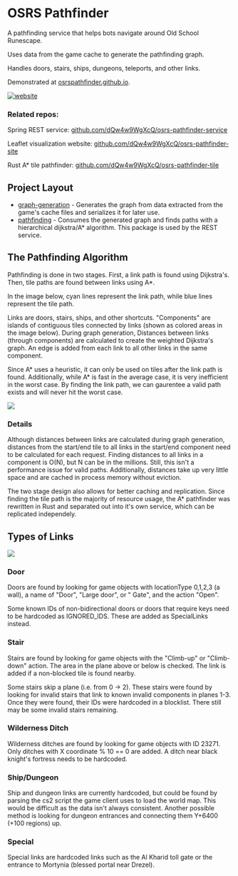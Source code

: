 # OSRS Pathfinder

A pathfinding service that helps bots navigate around Old School Runescape. 

Uses data from the game cache to generate the pathfinding graph.  

Handles doors, stairs, ships, dungeons, teleports, and other links.  

Demonstrated at [osrspathfinder.github.io](https://osrspathfinder.github.io/).

[![website](https://i.imgur.com/sk5XPSt.png)](https://osrspathfinder.github.io/)

### Related repos:

Spring REST service: [github.com/dQw4w9WgXcQ/osrs-pathfinder-service](https://github.com/dQw4w9WgXcQ/osrs-pathfinder-service)

Leaflet visualization website: [github.com/dQw4w9WgXcQ/osrs-pathfinder-site](https://github.com/dQw4w9WgXcQ/osrs-pathfinder-site)

Rust A* tile pathfinder: [github.com/dQw4w9WgXcQ/osrs-pathfinder-tile](https://github.com/dQw4w9WgXcQ/osrs-pathfinder-tile)

## Project Layout

- [graph-generation](graph-generation/src/main/java/dev/dqw4w9wgxcq/pathfinder/graphgeneration) - Generates the graph
  from data extracted from the game's cache files and serializes it for later use.
- [pathfinding](/pathfinding/src/main/java/dev/dqw4w9wgxcq/pathfinder) - Consumes the generated graph and finds paths
  with a hierarchical dijkstra/A* algorithm. This package is used by the REST service.

## The Pathfinding Algorithm

Pathfinding is done in two stages. First, a link path is found using Dijkstra's. Then, tile paths are found between links using A*.  

In the image below, cyan lines represent the link path, while blue lines represent the tile
path.  

Links are doors, stairs, ships, and other shortcuts.  "Components" are islands of contiguous tiles connected by links (shown as colored areas in the image below). During graph generation, Distances
between links (through components) are calculated to create the weighted Dijkstra's graph. An edge is added from each link to all other links in the same component.

Since A* uses a heuristic, it can only be used on tiles after the link path is found.  Additionally, while A* is fast in the average case, it is very inefficient in
the worst case. By finding the link path, we can gaurentee a valid path exists and will never hit the worst case.  


![](https://i.imgur.com/MaD51oN.png)

### Details

Although distances between links are calculated during graph generation, distances from the start/end tile to all links
in the start/end component need to be calculated for each request. Finding distances to all links in a component is O(N),
but N can be in the millions. Still, this isn't a performance issue for valid paths. Additionally, distances take up
very little space and are cached in process memory without eviction.

The two stage design also allows for better caching and replication. Since finding the tile path is the majority of resource
usage, the A* pathfinder was rewritten in Rust and separated out into it's own service, which can be replicated independely.  

## Types of Links

![](https://i.imgur.com/k7bTfWe.png)

### Door

Doors are found by looking for game objects with locationType 0,1,2,3 (a wall), a name of "Door", "Large door", or "
Gate", and the action "Open".

Some known IDs of non-bidirectional doors or doors that require keys need to be hardcoded as IGNORED_IDS. These are
added as SpecialLinks instead.

### Stair

Stairs are found by looking for game objects with the "Climb-up" or "Climb-down" action. The area in the plane above or
below is checked. The link is added if a non-blocked tile is found nearby.

Some stairs skip a plane (i.e. from 0 -> 2). These stairs were found by looking for invalid stairs that link to known
invalid components in planes 1-3. Once they were found, their IDs were hardcoded in a blocklist. There still may be some
invalid stairs remaining.

### Wilderness Ditch

Wilderness ditches are found by looking for game objects with ID 23271. Only ditches with X coordinate % 10 == 0 are
added. A ditch near black knight's fortress needs to be hardcoded.

### Ship/Dungeon

Ship and dungeon links are currently hardcoded, but could be found by parsing the cs2 script the game client uses to
load the world map. This would be difficult as the data isn't always consistent. Another possible method is looking for
dungeon entrances and connecting them Y+6400 (+100 regions) up.

### Special

Special links are hardcoded links such as the Al Kharid toll gate or the entrance to Mortynia (blessed portal near
Drezel).  
